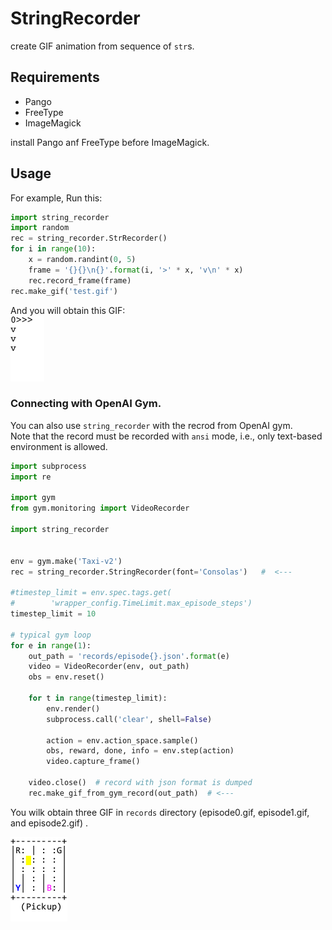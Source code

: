 # StringRecorder
create GIF animation from sequence of `str`s.

## Requirements
- Pango
- FreeType
- ImageMagick

install Pango anf FreeType before ImageMagick.

## Usage

For example, Run this:
```python
import string_recorder
import random
rec = string_recorder.StrRecorder()
for i in range(10):
    x = random.randint(0, 5)
    frame = '{}{}\n{}'.format(i, '>' * x, 'v\n' * x)
    rec.record_frame(frame)
rec.make_gif('test.gif')
```

And you will obtain this GIF:  
![test](examples/test.gif)


### Connecting with OpenAI Gym.

You can also use `string_recorder` with the recrod from OpenAI gym.  
Note that the record must be recorded with `ansi` mode, i.e., 
only text-based environment is allowed.

```python
import subprocess
import re

import gym
from gym.monitoring import VideoRecorder

import string_recorder


env = gym.make('Taxi-v2')
rec = string_recorder.StringRecorder(font='Consolas')   #  <---

#timestep_limit = env.spec.tags.get(
#        'wrapper_config.TimeLimit.max_episode_steps')
timestep_limit = 10

# typical gym loop
for e in range(1):
    out_path = 'records/episode{}.json'.format(e)
    video = VideoRecorder(env, out_path)
    obs = env.reset()

    for t in range(timestep_limit):
        env.render()
        subprocess.call('clear', shell=False)

        action = env.action_space.sample()
        obs, reward, done, info = env.step(action)
        video.capture_frame()

    video.close()  # record with json format is dumped
    rec.make_gif_from_gym_record(out_path)  # <---
```

You wilk obtain three GIF in `records` directory (episode0.gif, episode1.gif, and episode2.gif) .  

![episode0](examples/records/episode0.gif)
